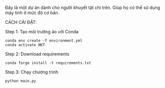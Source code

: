 Đây là một dự án dành cho người khuyết tật chi trên.
Giúp họ có thể sử dụng máy tính ở mức độ cơ bản.

CÁCH CÀI ĐẶT:

Step 1: Tạo môi trường ảo với Conda

    conda env create -f environment.yml
    conda activate NKT

Step 2: Download requirements

    conda forge install -t requirements.txt

Step 3: Chạy chương trình

    python main.py
    
